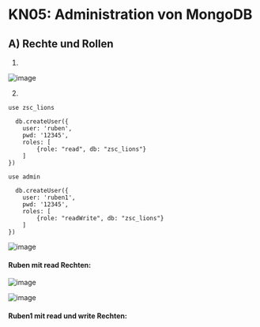 # KN05: Administration von MongoDB
## A) Rechte und Rollen
  1. 
![image](https://github.com/Rubenizz/m165/assets/112400838/2b87b68d-5585-496b-9883-bdb24176b424)

  2.
```
use zsc_lions

  db.createUser({
    user: 'ruben',
    pwd: '12345',
    roles: [
        {role: "read", db: "zsc_lions"}
    ]
})

```
```
use admin

  db.createUser({
    user: 'ruben1',
    pwd: '12345',
    roles: [
        {role: "readWrite", db: "zsc_lions"}
    ]
})

```
![image](https://github.com/Rubenizz/m165/assets/112400838/60b00bb7-2368-45b6-866d-70ef3718e9a0)

#### Ruben mit read Rechten:
![image](https://github.com/Rubenizz/m165/assets/112400838/0ec7bf2e-04c5-45fc-9e3f-d7a087f884be)

![image](https://github.com/Rubenizz/m165/assets/112400838/ed79da4a-1329-4115-9a63-749825cd675f)

#### Ruben1 mit read und write Rechten:

